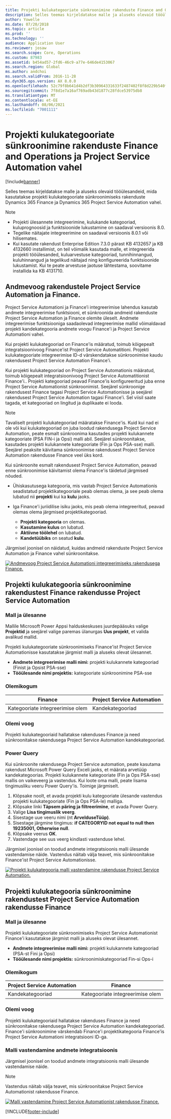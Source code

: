 ```yaml
---
title: Projekti kulukategooriate sünkroonimine rakenduste Finance and Operations ja Project Service Automation vahel
description: Selles teemas kirjeldatakse malle ja aluseks olevaid tööülesandeid, mida kasutatakse projekti kulukategooriate sünkroonimiseks rakenduste Microsoft Dynamics 365 Finance ja Dynamics 365 Project Service Automation vahel.
author: Yowelle
ms.date: 07/20/2018
ms.topic: article
ms.prod: ''
ms.technology: ''
audience: Application User
ms.reviewer: josaw
ms.search.scope: Core, Operations
ms.custom: 87983
ms.assetid: b454ad57-2fd6-46c9-a77e-646de4153067
ms.search.region: Global
ms.author: andchoi
ms.search.validFrom: 2016-11-28
ms.dyn365.ops.version: AX 8.0.0
ms.openlocfilehash: 52c79f8b641d4b2df3b30964331633f2487402f8f8d229b540f9544c0f848557
ms.sourcegitcommit: 7f8d1e7a16af769adb43d1877c28fdce53975db8
ms.translationtype: MT
ms.contentlocale: et-EE
ms.lasthandoff: 08/06/2021
ms.locfileid: "7001111"
---
```

# <a name="synchronize-project-expense-categories-between-finance-and-operations-and-project-service-automation"></a>Projekti kulukategooriate sünkroonimine rakenduste Finance and Operations ja Project Service Automation vahel

[!include[banner](../includes/banner.md)]

Selles teemas kirjeldatakse malle ja aluseks olevaid tööülesandeid, mida kasutatakse projekti kulukategooriate sünkroonimiseks rakenduste Dynamics 365 Finance ja Dynamics 365 Project Service Automation vahel.

> [!NOTE]
> - Projekti ülesannete integreerimine, kulukande kategooriad, kuluprognoosid ja funktsioonide lukustamine on saadaval versioonis 8.0.
> - Tegelike näitajate integreerimine on saadaval versioonis 8.0.1 või hilisemates.
> - Kui kasutate rakendust Enterprise Edition 7.3.0 pärast KB 4132657 ja KB 4132660 installimist, on teil võimalik kasutada malle, et integreerida projekti tööülesanded, kuluarvestuse kategooriad, tunnihinnangud, kuluhinnangud ja tegelikud näitajad ning konfigureerida funktsioonide lukustamist. Kui te peate arvestuse jaotuse lähtestama, soovitame installida ka KB 4131710.

## <a name="data-flow-for-project-service-automation-and-finance"></a>Andmevoog rakendustele Project Service Automation ja Finance.

Project Service Automationi ja Finance’i integreerimise lahendus kasutab andmete integreerimise funktsiooni, et sünkroonida andmeid rakenduste Project Service Automation ja Finance olemite üleselt. Andmete integreerimise funktsiooniga saadaolevad integreerimise mallid võimaldavad projekti kandekategooria andmete voogu Finance'i ja Project Service Automationi vahel.

Kui projekti kulukategooriad on Finance'is määratud, toimub kõigepealt integratsioonivoog Finance'ist Project Service Automatitioni. Projekti kulukategooriate integreerimise ID-d värskendatakse sünkroonimise kaudu rakendusest Project Service Automation Finance'i.

Kui projekti kulukategooriad on Project Service Automationis määratud, toimub kõigepealt integratsioonivoog Project Service Automatitionist Finance'i.. Projekti kategooriad peavad Finance'is konfigureeritud juba enne Project Service Automationist sünkroonimist. Seejärel sünkroonige rakendusest Finance tagasi Project Service Automationisse ja seejärel rakendusest Project Service Automation tagasi Finance'i. Sel viisil saate tagada, et kategooriad on lingitud ja duplikaate ei looda.

> [!NOTE]
> Tavaliselt projekti kulukategooriad määratakse Finance'is. Kuid kui nad ei ole või kui kulukategooriad on juba loodud rakendusega Project Service Automation, peate esmalt sünkroonima kasutades projekti kulukannete kategooriate (PSA FIN-i ja Opsi) malli abil. Seejärel sünkroonitakse, kasutades projekti kulukannete kategooriate (Fin ja Ops PSA-sse) malli. Seejärel peaksite käivitama sünkroonimise rakendusest Project Service Automation rakendusse Finance veel üks kord.
>
> Kui sünkroonite esmalt rakendusest Project Service Automation, peavad enne sünkroonimise käivitamist olema Finance'is täidetud järgmised nõuded.
>
> - Ühiskasutusega kategooria, mis vastab Project Service Automationis seadistatud projektikategooriale peab olemas olema, ja see peab olema lubatud nii **projekti** kui ka **kulu** jaoks.
> - Iga Finance'i juriidilise isiku jaoks, mis peab olema integreeritud, peavad olemas olema järgmised projektikategooriad.
>
>     - **Projekti kategooria** on olemas. 
>     - **Kasutamine kulus** on lubatud.
>     - **Aktiivne töölehel** on lubatud.
>     - **Kandetüübiks** on seatud **kulu**.

Järgmisel joonisel on näidatud, kuidas andmeid rakenduste Project Service Automation ja Finance vahel sünkroonitakse.

[![Andmevoog Project Service Automationi integreerimiseks rakendusega Finance.](./media/ProjectExpenseCategoriesFlow.png)](./media/ProjectExpenseCategoriesFlow.png)

## <a name="project-expense-category-synchronization-from-finance-to-project-service-automation"></a>Projekti kulukategooria sünkroonimine rakendustest Finance rakendusse Project Service Automation

### <a name="template-and-task"></a>Mall ja ülesanne

Mallile Microsoft Power Appsi halduskeskuses juurdepääsuks valige **Projektid** ja seejärel valige paremas ülanurgas **Uus projekt**, et valida avalikud mallid.

Projekti kulukategooriate sünkroonimiseks Finance'ist Project Service Automationisse kasutatakse järgmist malli ja aluseks olevat ülesannet.

- **Andmete integreerimise malli nimi:** projekti kulukannete kategooriad (Finist ja Opsist PSA-sse)
- **Tööülesande nimi projektis:** kategooriate sünkroonimine PSA-sse

### <a name="entity-set"></a>Olemikogum

| Finance                           | Project Service Automation |
|-----------------------------------|----------------------------|
| Kategooriate integreerimise olem | Kandekategooriad     |

### <a name="entity-flow"></a>Olemi voog

Projekti kulukategooriaid hallatakse rakenduses Finance ja need sünkroonitakse rakendusega Project Service Automation kandekategooriad.

### <a name="power-query"></a>Power Query

Kui sünkroonite rakendusega Project Service automation, peate kasutama rakendust Microsoft Power Query Exceli jaoks, et määrata arvetüüp kandekategoorias. Projekti kulukannete kategooriate (Fin ja Ops PSA-sse) mallis on vaikeveerg ja vastendus. Kui loote oma malli, peate lisama tingimusliku veeru Power Query'is. Toimige järgmiselt.

1. Klõpsake noolt, et avada projekti kulu kategooriate ülesande vastendus projekti kulukategooriate (Fin ja Ops PSA-le) malliga.
2. Klõpsake linki **Täpsem päring ja filtreerimine**, et avada Power Query.
2. Valige **Lisa tingimuslik veerg**.
3. Sisestage uue veeru nimi (nt **ArvelduseTüüp)**.
4. Sisestage järgmine tingimus: **if CATEGORYID not equal to null then 19235001, Otherwise null**.
5. Klõpsake veerus **OK**.
6. Vastendage see uus veerg kindlasti vastenduse lehel.

Järgmisel joonisel on toodud andmete integratsioonis malli ülesande vastendamise näide. Vastendus näitab välja teavet, mis sünkroonitakse Finance'ist Project Service Automationisse.

[![Projekti kulukategooria malli vastendamine rakendusse Project Service Automation.](./media/ProjectExpenseCategoriesToPSAMapping.jpg)](./media/ProjectExpenseCategoriesToPSAMapping.jpg)

## <a name="project-expense-category-synchronization-from-project-service-automation-to-finance"></a>Projekti kulukategooria sünkroonimine rakendustest Project Service Automation rakendusse Finance

### <a name="template-and-task"></a>Mall ja ülesanne

Projekti kulukategooriate sünkroonimiseks Project Service Automationist Finance'i kasutatakse järgmist malli ja aluseks olevat ülesannet.

- **Andmete integreerimise malli nimi:** projekti kulukannete kategooriad (PSA-st Fini ja Opsi)
- **Tööülesande nimi projektis:** sünkroonimiskategooriad Fin-si Ops-i

### <a name="entity-set"></a>Olemikogum

| Project Service Automation | Finance                           |
|----------------------------|-----------------------------------|
| Kandekategooriad     | Kategooriate integreerimise olem |

### <a name="entity-flow"></a>Olemi voog

Projekti kulukategooriaid hallatakse rakenduses Finance ja need sünkroonitakse rakendusega Project Service Automation kandekategooriad. Finance'i sünkroonimine värskendab Finance'i projektikategooria Finance'is Project Service Automationi integratsiooni ID-ga.

### <a name="template-mapping-in-data-integration"></a>Malli vastendamine andmete integratsioonis

Järgmisel joonisel on toodud andmete integratsioonis malli ülesande vastendamise näide.

> [!NOTE]
> Vastendus näitab välja teavet, mis sünkroonitakse Project Service Automationist rakendusse Finance.

[![Malli vastendamine Project Service Automationist rakendusse Finance.](./media/ProjectExpenseCategoriesToFinOpsMapping.jpg)](./media/ProjectExpenseCategoriesToFinOpsMapping.jpg)


[!INCLUDE[footer-include](../includes/footer-banner.md)]